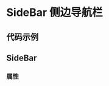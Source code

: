 # SideBar 侧边导航栏

## 代码示例
<code src="./demo/base.tsx"></code>

## SideBar
### 属性
<API id="SideBar"></API>
